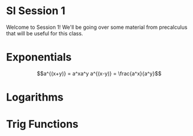 # SI Session 1

Welcome to Session 1! We'll be going over some material from precalculus that will be useful for this class. 

# Exponentials
```math
a^{(x+y)} = a^xa^y
a^{(x-y)} = \frac{a^x}{a^y}
```

# Logarithms


# Trig Functions
